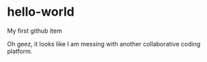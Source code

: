 # hello-world
My first github item

Oh geez, it looks like I am messing with another collaborative coding platform.
